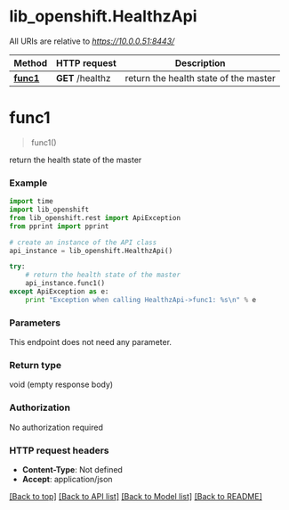 # lib_openshift.HealthzApi

All URIs are relative to *https://10.0.0.51:8443/*

Method | HTTP request | Description
------------- | ------------- | -------------
[**func1**](HealthzApi.md#func1) | **GET** /healthz | return the health state of the master


# **func1**
> func1()

return the health state of the master

### Example 
```python
import time
import lib_openshift
from lib_openshift.rest import ApiException
from pprint import pprint

# create an instance of the API class
api_instance = lib_openshift.HealthzApi()

try: 
    # return the health state of the master
    api_instance.func1()
except ApiException as e:
    print "Exception when calling HealthzApi->func1: %s\n" % e
```

### Parameters
This endpoint does not need any parameter.

### Return type

void (empty response body)

### Authorization

No authorization required

### HTTP request headers

 - **Content-Type**: Not defined
 - **Accept**: application/json

[[Back to top]](#) [[Back to API list]](../README.md#documentation-for-api-endpoints) [[Back to Model list]](../README.md#documentation-for-models) [[Back to README]](../README.md)

